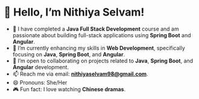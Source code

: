# 👋 Hello, I’m Nithiya Selvam!

- 🔭 I have completed a **Java Full Stack Development** course and am passionate about building full-stack applications using **Spring Boot** and **Angular**.
- 🌱 I’m currently enhancing my skills in **Web Development**, specifically focusing on **Java**, **Spring Boot**, and **Angular**.
- 💬 I’m open to collaborating on projects related to **Java**, **Spring Boot**, and **Angular** development.
- 📫 Reach me via email: **nithiyaselvam98@gmail.com**.
- 😄 Pronouns: She/Her
- 🎮 Fun fact: I love watching **Chinese dramas**.

<!---
NithiyaSelvam/NithiyaSelvam is a ✨ special ✨ repository because its `README.md` (this file) appears on your GitHub profile.
You can click the Preview link to take a look at your changes.
--->
